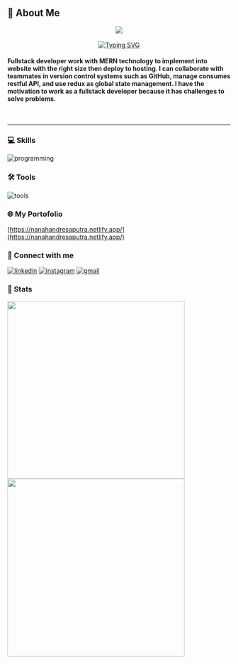 
## 🚀 About Me
<div align="center">
    <img src="https://ckl-website-static.s3.amazonaws.com/wp-content/uploads/2017/02/Banner_api-300x300.png.webp">
</div>
<br/>
<div align="center">
<a href="https://git.io/typing-svg"><img src="https://readme-typing-svg.demolab.com?font=Alkatra&size=30&pause=500&center=true&width=470&height=50&lines=Hi+there%2C+%F0%9F%91%8B+i'm+Nana+handre+saputra;Junior+web+developer" alt="Typing SVG" /></a>
</div>
<h4>Fullstack developer work with MERN technology to implement into website with the right size then deploy to hosting.
I can collaborate with teammates in version control systems such as GitHub, manage consumes restful API, and use redux as global state management.
I have the motivation to work as a fullstack developer because it has challenges to solve problems.</h4>
<br/>
<hr/>

### 💻 Skills
![programming](https://skillicons.dev/icons?i=html,css,js,bootstrap,react,mui,tailwind,nodejs,express,mongo&theme=dark)

### 🛠 Tools
![tools](https://skillicons.dev/icons?i=git,vscode,postman&perline=5&theme=dark)

### 🌐 My Portofolio
[https://nanahandresaputra.netlify.app/](https://nanahandresaputra.netlify.app/)

### 🔗 Connect with me
[![linkedin](https://img.shields.io/badge/LinkedIn-0077B5?style=for-the-badge&logo=linkedin&logoColor=white)](https://www.linkedin.com/in/nanahandresaputra/) [![instagram](https://img.shields.io/badge/Instagram-E4405F?style=for-the-badge&logo=instagram&logoColor=white)](https://www.instagram.com/nanahandre15/) [![gmail](https://img.shields.io/badge/Gmail-D14836?style=for-the-badge&logo=gmail&logoColor=white)](https://mail.google.com/mail/u/0/?fs=1&to=nanaggmu@gmail.com&tf=cm)

### 🎯 Stats
<img width=400 src='https://github-readme-streak-stats.herokuapp.com/?user=nanahandresaputra&theme=vue-dark&hide_border=true' />
<img width=400 src='https://github-readme-stats.vercel.app/api/top-langs/?username=nanahandresaputra&theme=vue-dark&show_icons=true&hide_border=true&layout=compact' />





